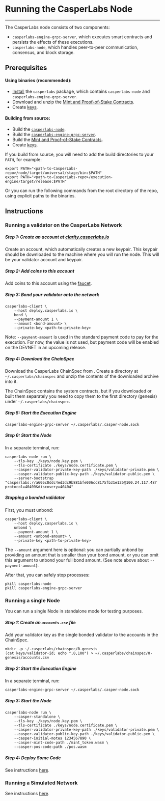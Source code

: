 # Running the CasperLabs Node
---
The CasperLabs node consists of two components:
* `casperlabs-engine-grpc-server`, which executes smart contracts and persists the effects of these executions.
* `casperlabs-node`, which handles peer-to-peer communication, consensus, and block storage.

## Prerequisites

#### Using binaries (recommended):
* [Install](INSTALL.md) the `casperlabs` package, which contains `casperlabs-node` and `casperlabs-engine-grpc-server`.
* Download and unzip the [Mint and Proof-of-Stake Contracts](http://repo.casperlabs.io/casperlabs/repo/dev/system-contracts.tar.gz).
* Create [keys](KEYS.md#generating-node-keys-and-validator-keys).

#### Building from source:
* Build the [`casperlabs-node`](BUILD.md#build-the-node).
* Build the [`casperlabs-engine-grpc-server`](BUILD.md#build-the-casperlabs-engine-grpc-server).
* Build the [Mint and Proof-of-Stake Contracts](BUILD.md#build-the-mint-and-proof-of-stake-contracts).
* Create [keys](KEYS.md#generating-node-keys-and-validator-keys).

If you build from source, you will need to add the build directories to your `PATH`, for example:
```
export PATH="<path-to-CasperLabs-repo>/node/target/universal/stage/bin:$PATH"
export PATH="<path-to-CasperLabs-repo>/execution-engine/target/release:$PATH"
```
Or you can run the following commands from the root directory of the repo, using explicit paths to the binaries.

## Instructions

### Running a validator on the CasperLabs Network

##### Step 1: Create an account at [clarity.casperlabs.io](https://clarity.casperlabs.io)

Create an account, which automatically creates a new keypair.  This keypair should be downloaded to the machine where you will run the node.  This will be your validator account and keypair.

##### Step 2: Add coins to this account

Add coins to this account using the [faucet](https://clarity.casperlabs.io/#/faucet).

##### Step 3: Bond your validator onto the network

```
casperlabs-client \
    --host deploy.casperlabs.io \
    bond \
    --payment-amount 1 \
    --amount <bond-amount> \
    --private-key <path-to-private-key>
```

Note: `--payment-amount` is used in the standard payment code to pay for the execution.
For now, the value is not used, but payment code will be enabled on the DEVNET
in an upcoming release.

##### Step 4: Download the ChainSpec

Download the CasperLabs ChainSpec from <TODO-CHAINSPEC-URL>. Create a directory at `~/.casperlabs/chainspec` and unzip the contents of the downloaded archive into it.

The ChainSpec contains the system contracts, but if you downloaded or built them separately you need to copy them to the first directory (genesis) under `~/.casperlabs/chainspec`.

##### Step 5: Start the Execution Engine

```
casperlabs-engine-grpc-server ~/.casperlabs/.casper-node.sock
```

##### Step 6: Start the Node

In a separate terminal, run:
```
casperlabs-node run \
    --tls-key ./keys/node.key.pem \
    --tls-certificate ./keys/node.certificate.pem \
    --casper-validator-private-key-path ./keys/validator-private.pem \
    --casper-validator-public-key-path ./keys/validator-public.pem \
    --server-bootstrap "casperlabs://a605c8ddc4ed3dc9b881bfe006cc8175fb31e125@100.24.117.48?protocol=40400&discovery=40404"
```

##### Stopping a bonded validator

First, you must unbond:
```
casperlabs-client \
    --host deploy.casperlabs.io \
    unbond \
    --payment-amount 1 \
    --amount <unbond-amount> \
    --private-key <path-to-private-key>
```

The `--amount` argument here is optional: you can partially unbond by providing an amount that is smaller than your bond amount, or you can omit this argument to unbond your full bond amount.
(See note above about `--payment-amount`).

After that, you can safely stop processes:
```
pkill casperlabs-node
pkill casperlabs-engine-grpc-server
```

### Running a single Node

You can run a single Node in standalone mode for testing purposes.

##### Step 1: Create an `accounts.csv` file

Add your validator key as the single bonded validator to the accounts in the ChainSpec.

```
mkdir -p ~/.casperlabs/chainspec/0-genesis
(cat keys/validator-id; echo ",0,100") > ~/.casperlabs/chainspec/0-genesis/accounts.csv
```

##### Step 2: Start the Execution Engine

In a separate terminal, run:
```
casperlabs-engine-grpc-server ~/.casperlabs/.casper-node.sock
```

##### Step 3: Start the Node

```
casperlabs-node run \
    --casper-standalone \
    --tls-key ./keys/node.key.pem \
    --tls-certificate ./keys/node.certificate.pem \
    --casper-validator-private-key-path ./keys/validator-private.pem \
    --casper-validator-public-key-path ./keys/validator-public.pem \
    --casper-initial-motes 1234567890 \
    --casper-mint-code-path ./mint_token.wasm \
    --casper-pos-code-path ./pos.wasm
```

##### Step 4: Deploy Some Code

See instructions [here](CONTRACTS.md).

### Running a Simulated Network

See instructions [here](../hack/docker/README.md).
